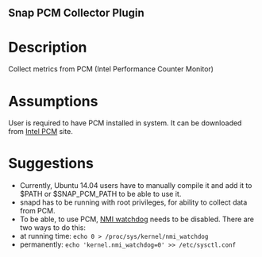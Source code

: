 <!--
http://www.apache.org/licenses/LICENSE-2.0.txt


Copyright 2015 Intel Corporation

Licensed under the Apache License, Version 2.0 (the "License");
you may not use this file except in compliance with the License.
You may obtain a copy of the License at

    http://www.apache.org/licenses/LICENSE-2.0

Unless required by applicable law or agreed to in writing, software
distributed under the License is distributed on an "AS IS" BASIS,
WITHOUT WARRANTIES OR CONDITIONS OF ANY KIND, either express or implied.
See the License for the specific language governing permissions and
limitations under the License.
-->

## Snap PCM Collector Plugin

# Description
Collect metrics from PCM (Intel Performance Counter Monitor)

# Assumptions
User is required to have PCM installed in system. It can be downloaded from [Intel PCM](http://www.intel.com/software/pcm) site.

# Suggestions
* Currently, Ubuntu 14.04 users have to manually compile it and add it to $PATH or $SNAP_PCM_PATH to be able to use it.
* snapd has to be running with root privileges, for ability to collect data from PCM.
* To be able, to use PCM, [NMI watchdog](https://en.wikipedia.org/wiki/Non-maskable_interrupt) needs to be disabled. There are two ways to do this:
 * at running time: `echo 0 > /proc/sys/kernel/nmi_watchdog`
 * permanently: `echo 'kernel.nmi_watchdog=0' >> /etc/sysctl.conf`
